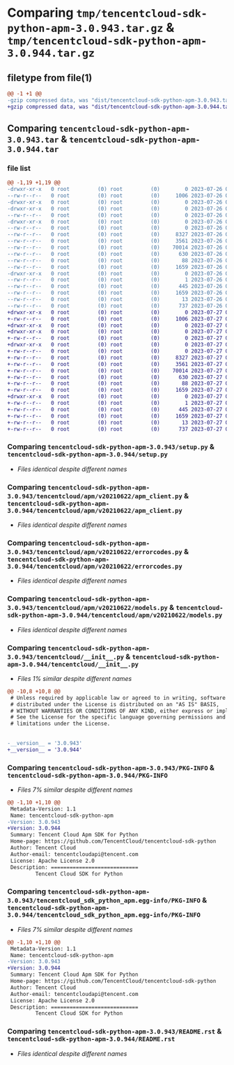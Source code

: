 # Comparing `tmp/tencentcloud-sdk-python-apm-3.0.943.tar.gz` & `tmp/tencentcloud-sdk-python-apm-3.0.944.tar.gz`

## filetype from file(1)

```diff
@@ -1 +1 @@
-gzip compressed data, was "dist/tencentcloud-sdk-python-apm-3.0.943.tar", last modified: Wed Jul 26 00:30:42 2023, max compression
+gzip compressed data, was "dist/tencentcloud-sdk-python-apm-3.0.944.tar", last modified: Thu Jul 27 02:08:44 2023, max compression
```

## Comparing `tencentcloud-sdk-python-apm-3.0.943.tar` & `tencentcloud-sdk-python-apm-3.0.944.tar`

### file list

```diff
@@ -1,19 +1,19 @@
-drwxr-xr-x   0 root         (0) root         (0)        0 2023-07-26 00:30:42.000000 tencentcloud-sdk-python-apm-3.0.943/
--rw-r--r--   0 root         (0) root         (0)     1006 2023-07-26 00:30:42.000000 tencentcloud-sdk-python-apm-3.0.943/setup.py
-drwxr-xr-x   0 root         (0) root         (0)        0 2023-07-26 00:30:42.000000 tencentcloud-sdk-python-apm-3.0.943/tencentcloud/
-drwxr-xr-x   0 root         (0) root         (0)        0 2023-07-26 00:30:42.000000 tencentcloud-sdk-python-apm-3.0.943/tencentcloud/apm/
--rw-r--r--   0 root         (0) root         (0)        0 2023-07-26 00:30:42.000000 tencentcloud-sdk-python-apm-3.0.943/tencentcloud/apm/__init__.py
-drwxr-xr-x   0 root         (0) root         (0)        0 2023-07-26 00:30:42.000000 tencentcloud-sdk-python-apm-3.0.943/tencentcloud/apm/v20210622/
--rw-r--r--   0 root         (0) root         (0)        0 2023-07-26 00:30:42.000000 tencentcloud-sdk-python-apm-3.0.943/tencentcloud/apm/v20210622/__init__.py
--rw-r--r--   0 root         (0) root         (0)     8327 2023-07-26 00:30:42.000000 tencentcloud-sdk-python-apm-3.0.943/tencentcloud/apm/v20210622/apm_client.py
--rw-r--r--   0 root         (0) root         (0)     3561 2023-07-26 00:30:42.000000 tencentcloud-sdk-python-apm-3.0.943/tencentcloud/apm/v20210622/errorcodes.py
--rw-r--r--   0 root         (0) root         (0)    70014 2023-07-26 00:30:42.000000 tencentcloud-sdk-python-apm-3.0.943/tencentcloud/apm/v20210622/models.py
--rw-r--r--   0 root         (0) root         (0)      630 2023-07-26 00:30:42.000000 tencentcloud-sdk-python-apm-3.0.943/tencentcloud/__init__.py
--rw-r--r--   0 root         (0) root         (0)       88 2023-07-26 00:30:42.000000 tencentcloud-sdk-python-apm-3.0.943/setup.cfg
--rw-r--r--   0 root         (0) root         (0)     1659 2023-07-26 00:30:42.000000 tencentcloud-sdk-python-apm-3.0.943/PKG-INFO
-drwxr-xr-x   0 root         (0) root         (0)        0 2023-07-26 00:30:42.000000 tencentcloud-sdk-python-apm-3.0.943/tencentcloud_sdk_python_apm.egg-info/
--rw-r--r--   0 root         (0) root         (0)        1 2023-07-26 00:30:42.000000 tencentcloud-sdk-python-apm-3.0.943/tencentcloud_sdk_python_apm.egg-info/dependency_links.txt
--rw-r--r--   0 root         (0) root         (0)      445 2023-07-26 00:30:42.000000 tencentcloud-sdk-python-apm-3.0.943/tencentcloud_sdk_python_apm.egg-info/SOURCES.txt
--rw-r--r--   0 root         (0) root         (0)     1659 2023-07-26 00:30:42.000000 tencentcloud-sdk-python-apm-3.0.943/tencentcloud_sdk_python_apm.egg-info/PKG-INFO
--rw-r--r--   0 root         (0) root         (0)       13 2023-07-26 00:30:42.000000 tencentcloud-sdk-python-apm-3.0.943/tencentcloud_sdk_python_apm.egg-info/top_level.txt
--rw-r--r--   0 root         (0) root         (0)      737 2023-07-26 00:30:42.000000 tencentcloud-sdk-python-apm-3.0.943/README.rst
+drwxr-xr-x   0 root         (0) root         (0)        0 2023-07-27 02:08:44.000000 tencentcloud-sdk-python-apm-3.0.944/
+-rw-r--r--   0 root         (0) root         (0)     1006 2023-07-27 02:08:44.000000 tencentcloud-sdk-python-apm-3.0.944/setup.py
+drwxr-xr-x   0 root         (0) root         (0)        0 2023-07-27 02:08:44.000000 tencentcloud-sdk-python-apm-3.0.944/tencentcloud/
+drwxr-xr-x   0 root         (0) root         (0)        0 2023-07-27 02:08:44.000000 tencentcloud-sdk-python-apm-3.0.944/tencentcloud/apm/
+-rw-r--r--   0 root         (0) root         (0)        0 2023-07-27 02:08:44.000000 tencentcloud-sdk-python-apm-3.0.944/tencentcloud/apm/__init__.py
+drwxr-xr-x   0 root         (0) root         (0)        0 2023-07-27 02:08:44.000000 tencentcloud-sdk-python-apm-3.0.944/tencentcloud/apm/v20210622/
+-rw-r--r--   0 root         (0) root         (0)        0 2023-07-27 02:08:44.000000 tencentcloud-sdk-python-apm-3.0.944/tencentcloud/apm/v20210622/__init__.py
+-rw-r--r--   0 root         (0) root         (0)     8327 2023-07-27 02:08:44.000000 tencentcloud-sdk-python-apm-3.0.944/tencentcloud/apm/v20210622/apm_client.py
+-rw-r--r--   0 root         (0) root         (0)     3561 2023-07-27 02:08:44.000000 tencentcloud-sdk-python-apm-3.0.944/tencentcloud/apm/v20210622/errorcodes.py
+-rw-r--r--   0 root         (0) root         (0)    70014 2023-07-27 02:08:44.000000 tencentcloud-sdk-python-apm-3.0.944/tencentcloud/apm/v20210622/models.py
+-rw-r--r--   0 root         (0) root         (0)      630 2023-07-27 02:08:44.000000 tencentcloud-sdk-python-apm-3.0.944/tencentcloud/__init__.py
+-rw-r--r--   0 root         (0) root         (0)       88 2023-07-27 02:08:44.000000 tencentcloud-sdk-python-apm-3.0.944/setup.cfg
+-rw-r--r--   0 root         (0) root         (0)     1659 2023-07-27 02:08:44.000000 tencentcloud-sdk-python-apm-3.0.944/PKG-INFO
+drwxr-xr-x   0 root         (0) root         (0)        0 2023-07-27 02:08:44.000000 tencentcloud-sdk-python-apm-3.0.944/tencentcloud_sdk_python_apm.egg-info/
+-rw-r--r--   0 root         (0) root         (0)        1 2023-07-27 02:08:44.000000 tencentcloud-sdk-python-apm-3.0.944/tencentcloud_sdk_python_apm.egg-info/dependency_links.txt
+-rw-r--r--   0 root         (0) root         (0)      445 2023-07-27 02:08:44.000000 tencentcloud-sdk-python-apm-3.0.944/tencentcloud_sdk_python_apm.egg-info/SOURCES.txt
+-rw-r--r--   0 root         (0) root         (0)     1659 2023-07-27 02:08:44.000000 tencentcloud-sdk-python-apm-3.0.944/tencentcloud_sdk_python_apm.egg-info/PKG-INFO
+-rw-r--r--   0 root         (0) root         (0)       13 2023-07-27 02:08:44.000000 tencentcloud-sdk-python-apm-3.0.944/tencentcloud_sdk_python_apm.egg-info/top_level.txt
+-rw-r--r--   0 root         (0) root         (0)      737 2023-07-27 02:08:44.000000 tencentcloud-sdk-python-apm-3.0.944/README.rst
```

### Comparing `tencentcloud-sdk-python-apm-3.0.943/setup.py` & `tencentcloud-sdk-python-apm-3.0.944/setup.py`

 * *Files identical despite different names*

### Comparing `tencentcloud-sdk-python-apm-3.0.943/tencentcloud/apm/v20210622/apm_client.py` & `tencentcloud-sdk-python-apm-3.0.944/tencentcloud/apm/v20210622/apm_client.py`

 * *Files identical despite different names*

### Comparing `tencentcloud-sdk-python-apm-3.0.943/tencentcloud/apm/v20210622/errorcodes.py` & `tencentcloud-sdk-python-apm-3.0.944/tencentcloud/apm/v20210622/errorcodes.py`

 * *Files identical despite different names*

### Comparing `tencentcloud-sdk-python-apm-3.0.943/tencentcloud/apm/v20210622/models.py` & `tencentcloud-sdk-python-apm-3.0.944/tencentcloud/apm/v20210622/models.py`

 * *Files identical despite different names*

### Comparing `tencentcloud-sdk-python-apm-3.0.943/tencentcloud/__init__.py` & `tencentcloud-sdk-python-apm-3.0.944/tencentcloud/__init__.py`

 * *Files 1% similar despite different names*

```diff
@@ -10,8 +10,8 @@
 # Unless required by applicable law or agreed to in writing, software
 # distributed under the License is distributed on an "AS IS" BASIS,
 # WITHOUT WARRANTIES OR CONDITIONS OF ANY KIND, either express or implied.
 # See the License for the specific language governing permissions and
 # limitations under the License.
 
 
-__version__ = '3.0.943'
+__version__ = '3.0.944'
```

### Comparing `tencentcloud-sdk-python-apm-3.0.943/PKG-INFO` & `tencentcloud-sdk-python-apm-3.0.944/PKG-INFO`

 * *Files 7% similar despite different names*

```diff
@@ -1,10 +1,10 @@
 Metadata-Version: 1.1
 Name: tencentcloud-sdk-python-apm
-Version: 3.0.943
+Version: 3.0.944
 Summary: Tencent Cloud Apm SDK for Python
 Home-page: https://github.com/TencentCloud/tencentcloud-sdk-python
 Author: Tencent Cloud
 Author-email: tencentcloudapi@tencent.com
 License: Apache License 2.0
 Description: ============================
         Tencent Cloud SDK for Python
```

### Comparing `tencentcloud-sdk-python-apm-3.0.943/tencentcloud_sdk_python_apm.egg-info/PKG-INFO` & `tencentcloud-sdk-python-apm-3.0.944/tencentcloud_sdk_python_apm.egg-info/PKG-INFO`

 * *Files 7% similar despite different names*

```diff
@@ -1,10 +1,10 @@
 Metadata-Version: 1.1
 Name: tencentcloud-sdk-python-apm
-Version: 3.0.943
+Version: 3.0.944
 Summary: Tencent Cloud Apm SDK for Python
 Home-page: https://github.com/TencentCloud/tencentcloud-sdk-python
 Author: Tencent Cloud
 Author-email: tencentcloudapi@tencent.com
 License: Apache License 2.0
 Description: ============================
         Tencent Cloud SDK for Python
```

### Comparing `tencentcloud-sdk-python-apm-3.0.943/README.rst` & `tencentcloud-sdk-python-apm-3.0.944/README.rst`

 * *Files identical despite different names*

